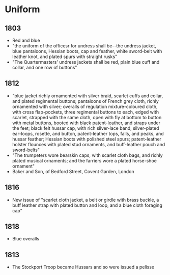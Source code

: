 # Uniform

## 1803

* Red and blue
* "the uniform of the officesr for undress shall be--the undress jacket, blue pantaloons, Hessian boots, cap and feather, white sword-belt with leather knot, and plated spurs with straight rusks"
* "The Quartermasters' undress jackets shall be red, plain blue cuff and collar, and one row of buttons"

## 1812

* "blue jacket richly ornamented with silver braid, scarlet cuffs and collar, and plated regimental buttons; pantaloons of French grey cloth, richly ornamented with silver; overalls of regulation mixture-coloured cloth, with cross flap-pockets, three regimental buttons to each, edged with scarlet, strapped with the same cloth, open with fly at bottom to button with metal buttons, booted with black patent-leather, and straps under the feet; black felt hussar cap, with rich silver-lace band, silver-plated ear-loops, rosette, and button, patent-leather tops, falls, and peaks, and hussar feather; Hessian boots with polished steel spurs; patent-leather holster flounces with plated stud ornaments, and buff-leather pouch and sword-belts"
* "The trumpeters wore bearskin caps, with scarlet cloth bags, and richly plated musical ornaments; and the farriers wore a plated horse-shoe ornament"
* Baker and Son, of Bedford Street, Covent Garden, London

## 1816

* New issue of "scarlet cloth jacket, a belt or girdle with brass buckle, a buff leather strap with plated button and loop, and a blue cloth foraging cap"

## 1818

* Blue overalls

## 1813

* The Stockport Troop became Hussars and so were issued a pelisse
